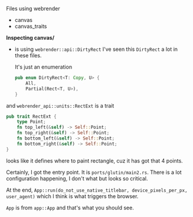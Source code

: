 Files using webrender
- canvas
- canvas_traits

**Inspecting canvas/**

- is using `webrender::api::DirtyRect`
  I've seen this `DirtyRect` a lot in these files.

  It's just an enumeration
  ```rust
  pub enum DirtyRect<T: Copy, U> {
      All,
      Partial(Rect<T, U>),
  }
  ```

and `webrender_api::units::RectExt` is a trait

```rust
pub trait RectExt {
    type Point;
    fn top_left(&self) -> Self::Point;
    fn top_right(&self) -> Self::Point;
    fn bottom_left(&self) -> Self::Point;
    fn bottom_right(&self) -> Self::Point;
}
```

looks like it defines where to paint rectangle, cuz
it has got that 4 points.

Certainly, I got the entry point. It is `ports/glutin/main2.rs`.
There is a lot configuration happening, I don't what but looks so
critical.

At the end, `App::run(do_not_use_native_titlebar, device_pixels_per_px,
user_agent)` which I think is what triggers the browser.

`App` is from `app::App` and that's what you should see.

